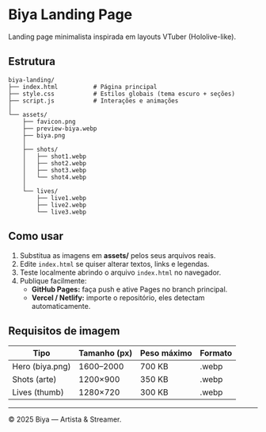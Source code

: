 # Biya Landing Page

Landing page minimalista inspirada em layouts VTuber (Hololive-like).

## Estrutura

```
biya-landing/
├── index.html          # Página principal
├── style.css           # Estilos globais (tema escuro + seções)
├── script.js           # Interações e animações
│
└── assets/
    ├── favicon.png
    ├── preview-biya.webp
    ├── biya.png
    │
    ├── shots/
    │   ├── shot1.webp
    │   ├── shot2.webp
    │   ├── shot3.webp
    │   └── shot4.webp
    │
    └── lives/
        ├── live1.webp
        ├── live2.webp
        └── live3.webp
```

## Como usar

1. Substitua as imagens em **assets/** pelos seus arquivos reais.
2. Edite `index.html` se quiser alterar textos, links e legendas.
3. Teste localmente abrindo o arquivo `index.html` no navegador.
4. Publique facilmente:
   - **GitHub Pages:** faça push e ative Pages no branch principal.
   - **Vercel / Netlify:** importe o repositório, eles detectam automaticamente.

## Requisitos de imagem

| Tipo | Tamanho (px) | Peso máximo | Formato |
|------|---------------|-------------|----------|
| Hero (biya.png) | 1600–2000 | 700 KB | .webp |
| Shots (arte) | 1200×900 | 350 KB | .webp |
| Lives (thumb) | 1280×720 | 300 KB | .webp |

---
© 2025 Biya — Artista & Streamer.
